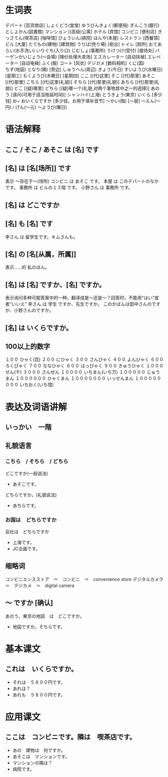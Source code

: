 # 生词表
デパート	[百货商店]
しょくどう(食堂)
ゆうびんきょく(郵便局)
ぎんこう(銀行)
としょかん(図書館)
マンション	[(高级)公寓]
ホテル		[宾馆]
コンビニ	[便利店]
きっさてん(喫茶店)	[咖啡馆]
びょういん(病院)
ほんや(本屋)
レストラン	[西餐馆]
ビル		[大厦]
たてもの(建物)	[建筑物]
うりば(売り場)	[柜台]
トイレ		[厕所]				おてあらい(お手洗い)
いりぐち(入り口)
じむしょ(事務所)
うけつけ(受付)	[接待处]
バーゲンかいじょう(〜会場)	[降价处理大卖场]
エスカレーター		[自动扶梯]	エレベーター		[自动电梯]
ふく(服)
コート			[风衣]
デジカメ		[数码相机]
くに(国)	
ちず(地図)
となり(隣)		[旁边]
しゅうへん(周辺)
きょう(今日)
すいようび(水曜日)	[星期三]
もくようび(木曜日)	[星期四]
ここ			[(代)这里]
そこ			[(代)那里]
あそこ			[(代)那里]
こちら			[(代)这里(礼貌)]
そちら			[(代)那里(礼貌)]
あちら			[(代)那里(礼貌)]
どこ			[(疑)哪里]
どちら			[(疑)哪一个(礼貌,对两个事物其中之一的选择)]
あのう			[请问(可用于适当拖延时间)]
シャンハイ(上海)
とうきょう(東京)
いくら			[多少钱]
お~ おいくらですか 		[多少钱，お用于填补音节]
〜かい(階)		[～层]
〜えん(〜円) / げん(〜元)
～ようび(曜日)

# 语法解释
## ここ / そこ / あそこ は [名] です 
## [名] は [名[场所]] です
表示 ～存在于～(场所)
コンビニ は あそこ です。
本屋 は このデパートのなか です。
事務所 は ビルの１３階 です。
小野さん は 事務所 です。 
## [名] は どこですか
## [名] も [名] です
李さん は 留学生です。キムさんも。
## [名] の [名[从属，所属]]
表示……的
私のほん。
## [名] は [名] ですか、[名] ですか。
表示询问多种可能答案中的一种。翻译成是～还是～？回答时，不能用“はい”或者“いいえ”
李さん は 学生 ですか、先生ですか。
このかばんは田中さんのですか、小野さんのですか。
## [名] は いくらですか。
## 100以上的数字
１００ ひゃく(百)
２００ にひゃく
３００ さんびゃく
４００ よんひゃく
６００ ろくぴゃく
７００ ななひゃく
８００ はっぴゃく
９００ きゅうひゃく
１０００ せん(千)
３０００ さんぜん
１００００ いちまん(いち万)
１０００００ じゅうまん
１００００００ ひゃくまん
１０００００００ いっせんまん
１００００００００ いちおく(いち憶)

# 表达及词语讲解
## いっかい　一階
## 礼貌语言
### こちら　/ そちら　/ どちら
どこですか(一般说法)
- あそこです。

どちらですか。(礼貌说法)
- あちらです。

### お国は　どちらですか
会社は　どちらですか
- 上海です。
- JC企画です。

## 缩略词
コンビニエンスストア　＝　コンビニ　＝　convenience store
デジタルカメラ　＝　デジカメ　＝　digital camera

## ～ ですか [确认]
あのう、東京の地図　は　どこですか。
- 地図ですか。そちらです。

# 基本课文
## これは　いくらですか。
- それは　５８００円です。
- あれは？
- あれも　５８００円です。

# 应用课文
## ここは　コンビニです。隣は　喫茶店です。
- あの　建物は　何ですか。
- あそこは　マンションです。
- マンションの隣は？
- 病院です。